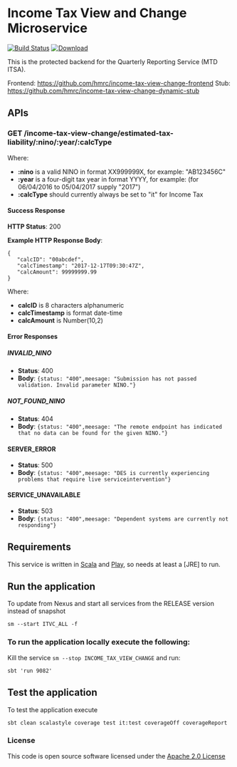 # Income Tax View and Change Microservice

[![Build Status](https://travis-ci.org/hmrc/income-tax-view-change.svg)](https://travis-ci.org/hmrc/income-tax-view-change) [ ![Download](https://api.bintray.com/packages/hmrc/releases/income-tax-view-change/images/download.svg) ](https://bintray.com/hmrc/releases/income-tax-view-change/_latestVersion)

This is the protected backend for the Quarterly Reporting Service (MTD ITSA). 

Frontend: https://github.com/hmrc/income-tax-view-change-frontend
Stub: https://github.com/hmrc/income-tax-view-change-dynamic-stub


## APIs

### **GET** /income-tax-view-change/estimated-tax-liability/**:nino**/**:year**/**:calcType**

Where:

* **:nino** is a valid NINO in format XX999999X, for example: "AB123456C"
* **:year** is a four-digit tax year in format YYYY, for example: (for 06/04/2016 to 05/04/2017 supply "2017")
* **:calcType** should currently always be set to "it" for Income Tax

#### Success Response

**HTTP Status**: 200

**Example HTTP Response Body**:
```
{   
   "calcID": "00abcdef",
   "calcTimestamp": "2017-12-17T09:30:47Z",
   "calcAmount": 99999999.99
}
```
Where:
* **calcID** is 8 characters alphanumeric
* **calcTimestamp** is format date-time
* **calcAmount** is Number(10,2)

#### Error Responses

##### INVALID_NINO
* **Status**: 400
* **Body**: `{status: "400",meesage: "Submission has not passed validation. Invalid parameter NINO."}`

##### NOT_FOUND_NINO
* **Status**: 404
* **Body**: `{status: "400",meesage: "The remote endpoint has indicated that no data can be found for the given NINO."}`

#### SERVER_ERROR
* **Status**: 500
* **Body**: `{status: "400",meesage: "DES is currently experiencing problems that require live serviceintervention"}`

#### SERVICE_UNAVAILABLE
* **Status**: 503
* **Body**: `{status: "400",meesage: "Dependent systems are currently not responding"}`


Requirements
------------

This service is written in [Scala](http://www.scala-lang.org/) and [Play](http://playframework.com/), so needs at least a [JRE] to run.


## Run the application


To update from Nexus and start all services from the RELEASE version instead of snapshot

```
sm --start ITVC_ALL -f
```


### To run the application locally execute the following:

Kill the service ```sm --stop INCOME_TAX_VIEW_CHANGE``` and run:
```
sbt 'run 9082'
```



## Test the application

To test the application execute

```
sbt clean scalastyle coverage test it:test coverageOff coverageReport
```



### License

This code is open source software licensed under the [Apache 2.0 License]("http://www.apache.org/licenses/LICENSE-2.0.html")

